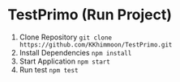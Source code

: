 # TestPrimo (Run Project)
1. Clone Repository
   `git clone https://github.com/KKhimmoon/TestPrimo.git`
2. Install Dependencies
   `npm install`
3. Start Application
   `npm start`
4. Run test
   `npm test`
